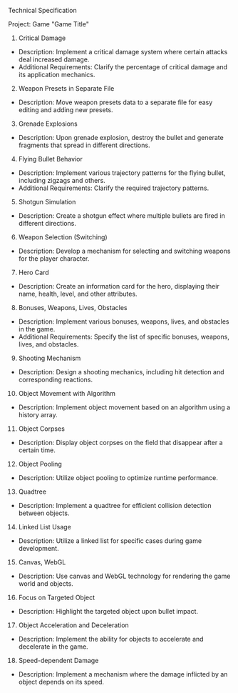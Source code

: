 Technical Specification

Project: Game "Game Title"

1. Critical Damage

- Description: Implement a critical damage system where certain attacks deal increased damage.
- Additional Requirements: Clarify the percentage of critical damage and its application mechanics.

2. Weapon Presets in Separate File

- Description: Move weapon presets data to a separate file for easy editing and adding new presets.

3. Grenade Explosions

- Description: Upon grenade explosion, destroy the bullet and generate fragments that spread in different directions.

4. Flying Bullet Behavior

- Description: Implement various trajectory patterns for the flying bullet, including zigzags and others.
- Additional Requirements: Clarify the required trajectory patterns.

5. Shotgun Simulation

- Description: Create a shotgun effect where multiple bullets are fired in different directions.

6. Weapon Selection (Switching)

- Description: Develop a mechanism for selecting and switching weapons for the player character.

7. Hero Card

- Description: Create an information card for the hero, displaying their name, health, level, and other attributes.

8. Bonuses, Weapons, Lives, Obstacles

- Description: Implement various bonuses, weapons, lives, and obstacles in the game.
- Additional Requirements: Specify the list of specific bonuses, weapons, lives, and obstacles.

9. Shooting Mechanism

- Description: Design a shooting mechanics, including hit detection and corresponding reactions.

10. Object Movement with Algorithm

- Description: Implement object movement based on an algorithm using a history array.

11. Object Corpses

- Description: Display object corpses on the field that disappear after a certain time.

12. Object Pooling

- Description: Utilize object pooling to optimize runtime performance.

13. Quadtree

- Description: Implement a quadtree for efficient collision detection between objects.

14. Linked List Usage

- Description: Utilize a linked list for specific cases during game development.

15. Canvas, WebGL

- Description: Use canvas and WebGL technology for rendering the game world and objects.

16. Focus on Targeted Object

- Description: Highlight the targeted object upon bullet impact.

17. Object Acceleration and Deceleration

- Description: Implement the ability for objects to accelerate and decelerate in the game.

18. Speed-dependent Damage

- Description: Implement a mechanism where the damage inflicted by an object depends on its speed.
